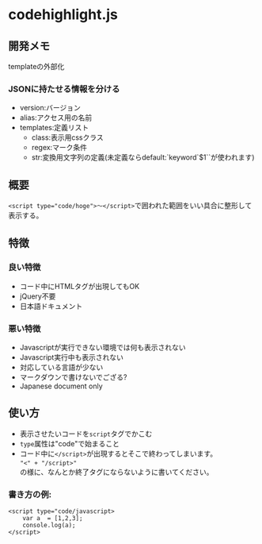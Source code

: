 # codehighlight.js

## 開発メモ
templateの外部化
### JSONに持たせる情報を分ける
* version:バージョン
* alias:アクセス用の名前
* templates:定義リスト
	+ class:表示用cssクラス
	+ regex:マーク条件
	+ str:変換用文字列の定義(未定義ならdefault:\`keyword\`$1\`\`が使われます)


## 概要
`<script type="code/hoge">〜</script>`で囲われた範囲をいい具合に整形して表示する。

## 特徴
### 良い特徴
* コード中にHTMLタグが出現してもOK
* jQuery不要
* 日本語ドキュメント

### 悪い特徴
* Javascriptが実行できない環境では何も表示されない
* Javascript実行中も表示されない
* 対応している言語が少ない
* マークダウンで書けないでござる?
* Japanese document only

## 使い方
* 表示させたいコードを`script`タグでかこむ
* `type`属性は"code"で始まること
* コード中に`</script>`が出現するとそこで終わってしまいます。<br>
`"<" + "/script>"`<br>
の様に、なんとか終了タグにならないように書いてください。


### 書き方の例:
```
<script type="code/javascript>
	var a  = [1,2,3];
	console.log(a);
</script>
```